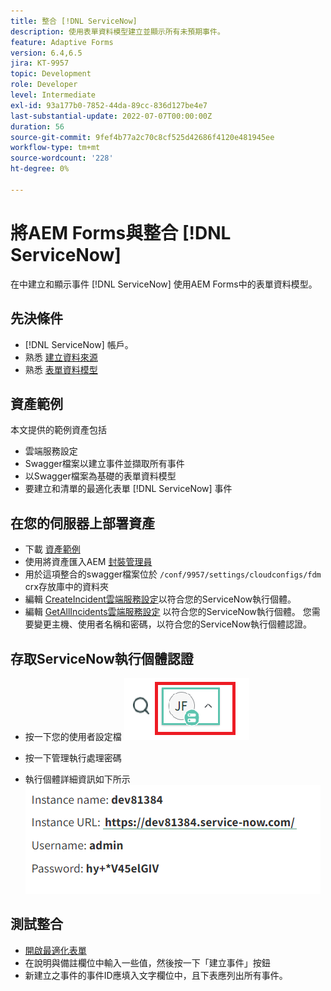 ```yaml
---
title: 整合 [!DNL ServiceNow]
description: 使用表單資料模型建立並顯示所有未預期事件。
feature: Adaptive Forms
version: 6.4,6.5
jira: KT-9957
topic: Development
role: Developer
level: Intermediate
exl-id: 93a177b0-7852-44da-89cc-836d127be4e7
last-substantial-update: 2022-07-07T00:00:00Z
duration: 56
source-git-commit: 9fef4b77a2c70c8cf525d42686f4120e481945ee
workflow-type: tm+mt
source-wordcount: '228'
ht-degree: 0%

---
```


# 將AEM Forms與整合 [!DNL ServiceNow]

在中建立和顯示事件 [!DNL ServiceNow] 使用AEM Forms中的表單資料模型。

## 先決條件

* [!DNL ServiceNow] 帳戶。
* 熟悉 [建立資料來源](https://experienceleague.adobe.com/docs/experience-manager-learn/forms/ic-web-channel-tutorial/parttwo.html)
* 熟悉 [表單資料模型](https://experienceleague.adobe.com/docs/experience-manager-65/forms/form-data-model/create-form-data-models.html)

## 資產範例

本文提供的範例資產包括

* 雲端服務設定
* Swagger檔案以建立事件並擷取所有事件
* 以Swagger檔案為基礎的表單資料模型
* 要建立和清單的最適化表單 [!DNL ServiceNow] 事件

## 在您的伺服器上部署資產

* 下載 [資產範例](assets/service-now.zip)
* 使用將資產匯入AEM [封裝管理員](http://localhost:4502/crx/packmgr/index.jsp)
* 用於這項整合的swagger檔案位於 ```/conf/9957/settings/cloudconfigs/fdm``` crx存放庫中的資料夾
* 編輯 [CreateIncident雲端服務設定](http://localhost:4502/mnt/overlay/fd/fdm/gui/components/admin/fdmcloudservice/properties.html?item=%2Fconf%2F9957%2Fsettings%2Fcloudconfigs%2Ffdm%2Fcreateincident)以符合您的ServiceNow執行個體。
* 編輯 [GetAllIncidents雲端服務設定](http://localhost:4502/mnt/overlay/fd/fdm/gui/components/admin/fdmcloudservice/properties.html?item=%2Fconf%2F9957%2Fsettings%2Fcloudconfigs%2Ffdm%2Fgetallincidents) 以符合您的ServiceNow執行個體。 您需要變更主機、使用者名稱和密碼，以符合您的ServiceNow執行個體認證。

## 存取ServiceNow執行個體認證

* 按一下您的使用者設定檔
  ![按一下使用者設定檔](assets/snow-1.png)

* 按一下管理執行處理密碼
* 執行個體詳細資訊如下所示
  ![執行個體詳細資訊](assets/snow-3.png)

## 測試整合

* [開啟最適化表單](http://localhost:4502/content/dam/formsanddocuments/create-incident-in-service-now/jcr:content?wcmmode=disabled)
* 在說明與備註欄位中輸入一些值，然後按一下「建立事件」按鈕
* 新建立之事件的事件ID應填入文字欄位中，且下表應列出所有事件。
